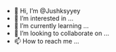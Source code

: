 - 👋 Hi, I’m @Jushksyyey
- 👀 I’m interested in ...
- 🌱 I’m currently learning ...
- 💞️ I’m looking to collaborate on ...
- 📫 How to reach me ...

<!---
Jushksyyey/Jushksyyey is a ✨ special ✨ repository because its `README.md` (this file) appears on your GitHub profile.
You can click the Preview link to take a look at your changes.
--->
